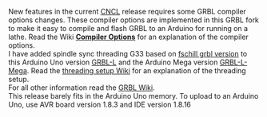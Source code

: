 New features in the current [CNCL](https://github.com/MetalWorkerTools/CNCL/wiki) release requires some GRBL compiler options changes. These compiler options are implemented in this GRBL fork to make it easy to compile and flash GRBL to an Arduino for running on a lathe. Read the Wiki [**Compiler Options**](https://github.com/MetalWorkerTools/grbl-L/wiki/Changed-Compiler-options) for an explanation of the compiler options.  
I have added spindle sync threading G33 based on [fschill grbl version](https://github.com/fschill/grbl-Mega/tree/spindle_sync) to this Arduino Uno version [GRBL-L](https://github.com/MetalWorkerTools/grbl-L) and the Arduino Mega version [GRBL-L-Mega](https://github.com/MetalWorkerTools/grbl-L-Mega). Read the [threading setup Wiki](https://github.com/MetalWorkerTools/grbl-L-Mega/wiki/Threading-setup-and-use) for an explanation of the threading setup.  
For all other information read the [GRBL Wiki](https://github.com/gnea/grbl/wiki).  
This release barely fits in the Arduino Uno memory. To upload to an Arduino Uno, use AVR board version 1.8.3 and IDE version 1.8.16

